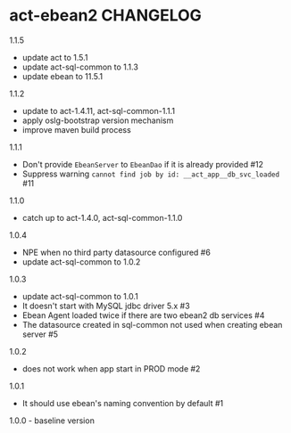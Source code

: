 # act-ebean2 CHANGELOG

1.1.5
* update act to 1.5.1
* update act-sql-common to 1.1.3
* update ebean to 11.5.1

1.1.2
* update to act-1.4.11, act-sql-common-1.1.1
* apply oslg-bootstrap version mechanism
* improve maven build process

1.1.1
* Don't provide `EbeanServer` to `EbeanDao` if it is already provided #12 
* Suppress warning `cannot find job by id: __act_app__db_svc_loaded` #11 

1.1.0
* catch up to act-1.4.0, act-sql-common-1.1.0

1.0.4
- NPE when no third party datasource configured #6 
- update act-sql-common to 1.0.2

1.0.3
- update act-sql-common to 1.0.1
- It doesn't start with MySQL jdbc driver 5.x #3 
- Ebean Agent loaded twice if there are two ebean2 db services #4 
- The datasource created in sql-common not used when creating ebean server #5 

1.0.2
- does not work when app start in PROD mode #2 

1.0.1
- It should use ebean's naming convention by default #1 

1.0.0 - baseline version
